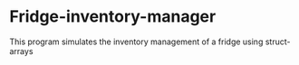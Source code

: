 # Fridge-inventory-manager
This program simulates the inventory management of a fridge using struct-arrays
